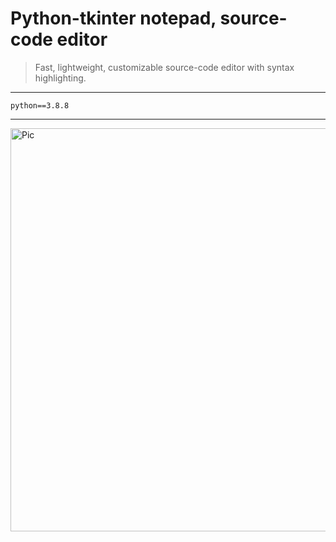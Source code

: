 # Python-tkinter notepad, source-code editor
<blockquote>Fast, lightweight, customizable source-code editor with syntax highlighting.</blockquote>
<hr>
<code>python==3.8.8</code>
<hr>
<p><img src=https://user-images.githubusercontent.com/70897912/121701758-e72afc00-cad9-11eb-83a6-bd4ae95ba7bd.png alt="Pic" width="798" height="645" ></p>
